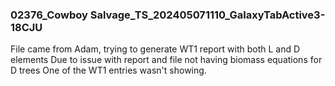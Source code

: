 
### 02376_Cowboy Salvage_TS_202405071110_GalaxyTabActive3-18CJU 
File came from Adam, trying to generate WT1 report with both L and D elements
Due to issue with report and file not having biomass equations for D trees 
One of the WT1 entries wasn't showing. 